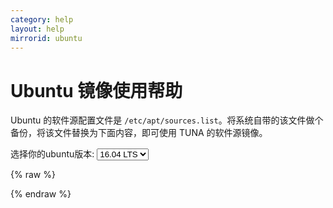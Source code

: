 ```yaml
---
category: help
layout: help
mirrorid: ubuntu
---
```


Ubuntu 镜像使用帮助
===================

Ubuntu 的软件源配置文件是
`/etc/apt/sources.list`。将系统自带的该文件做个备份，将该文件替换为下面内容，即可使用
TUNA 的软件源镜像。


<form class="form-inline">
<div class="form-group">
	<label>选择你的ubuntu版本: </label>
	<select class="form-control release-select" data-template="#apt-template" data-target="#apt-content">
	  <option data-release="precise">12.04 LTS</option>
	  <option data-release="trusty">14.04 LTS</option>
	  <option data-release="xenial" selected>16.04 LTS</option>
	  <option data-release="vivid">15.04</option>
	  <option data-release="wily">15.10</option>
	  <option data-release="yakkety">16.10</option>
	  <option data-release="zesty">17.04</option>
	</select>
</div>
</form>

{% raw %}
<script id="apt-template" type="x-tmpl-markup">
# 默认注释了源码镜像以提高 apt update 速度，如有需要可自行取消注释
deb http://mirrors.sustc.us/ubuntu/ {{release_name}} main restricted universe multiverse
# deb-src http://mirrors.sustc.us/ubuntu/ {{release_name}} main restricted universe multiverse
deb http://mirrors.sustc.us/ubuntu/ {{release_name}}-updates main restricted universe multiverse
# deb-src http://mirrors.sustc.us/ubuntu/ {{release_name}}-updates main restricted universe multiverse
deb http://mirrors.sustc.us/ubuntu/ {{release_name}}-backports main restricted universe multiverse
# deb-src http://mirrors.sustc.us/ubuntu/ {{release_name}}-backports main restricted universe multiverse
deb http://mirrors.sustc.us/ubuntu/ {{release_name}}-security main restricted universe multiverse
# deb-src http://mirrors.sustc.us/ubuntu/ {{release_name}}-security main restricted universe multiverse

# 预发布软件源，不建议启用
# deb http://mirrors.sustc.us/ubuntu/ {{release_name}}-proposed main restricted universe multiverse
# deb-src http://mirrors.sustc.us/ubuntu/ {{release_name}}-proposed main restricted universe multiverse
</script>
{% endraw %}

<p></p>

<pre>
<code id="apt-content">
</code>
</pre>
